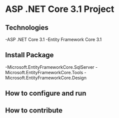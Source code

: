 # ASP .NET Core 3.1 Project
## Technologies
-ASP .NET Core 3.1
-Entity Framework Core 3.1
## Install Package
-Microsoft.EntityFrameworkCore.SqlServer
-Microsoft.EntityFrameworkCore.Tools
-Microsoft.EntityFrameworkCore.Design
## How to configure and run
## How to contribute